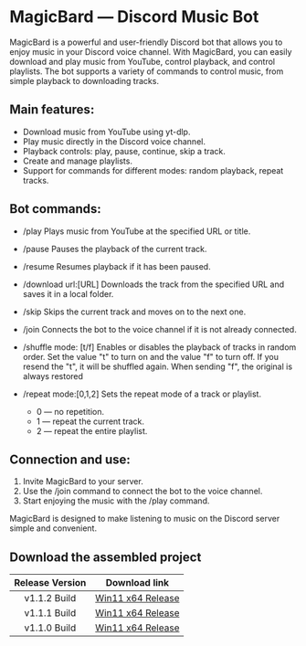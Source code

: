 # MagicBard — Discord Music Bot
MagicBard is a powerful and user-friendly Discord bot that allows you to enjoy music in your Discord voice channel. With MagicBard, you can easily download and play music from YouTube, control playback, and control playlists. The bot supports a variety of commands to control music, from simple playback to downloading tracks.

## Main features:
- Download music from YouTube using yt-dlp.
- Play music directly in the Discord voice channel.
- Playback controls: play, pause, continue, skip a track.
- Create and manage playlists.
- Support for commands for different modes: random playback, repeat tracks.
## Bot commands:
- /play
  Plays music from YouTube at the specified URL or title.

- /pause
  Pauses the playback of the current track.

- /resume
  Resumes playback if it has been paused.

- /download url:[URL]
  Downloads the track from the specified URL and saves it in a local folder.

- /skip
  Skips the current track and moves on to the next one.

- /join
  Connects the bot to the voice channel if it is not already connected.

- /shuffle mode: [t/f]
  Enables or disables the playback of tracks in random order. Set the value "t" to turn on and the value "f" to turn off. If you resend the "t", it will be shuffled again. When sending "f", the original is always restored

- /repeat mode:[0,1,2]
  Sets the repeat mode of a track or playlist.

  - 0 — no repetition.
  - 1 — repeat the current track.
  - 2 — repeat the entire playlist.
## Connection and use:
1. Invite MagicBard to your server.
2. Use the /join command to connect the bot to the voice channel.
3. Start enjoying the music with the /play command.

MagicBard is designed to make listening to music on the Discord server simple and convenient.

## Download the assembled project
| Release Version | Download link                                                 |
|:-------------:|:---------------------------------------------------------------:|
| v1.1.2 Build | [Win11 x64 Release](https://github.com/F000NKKK/MagicBard---Discord-Music-Bot/releases/download/v1.1.2/MagicBard_Win11x64_build_v1.1.2.zip) |
| v1.1.1 Build | [Win11 x64 Release](https://github.com/F000NKKK/MagicBard---Discord-Music-Bot/releases/download/v1.1.1/MagicBard_Win11x64_build_v1.1.1.zip) |
| v1.1.0 Build | [Win11 x64 Release](https://github.com/F000NKKK/MagicBard---Discord-Music-Bot/releases/download/v1.1.0/MagicBard_Win11x64_build_v1.1.0.zip) |



